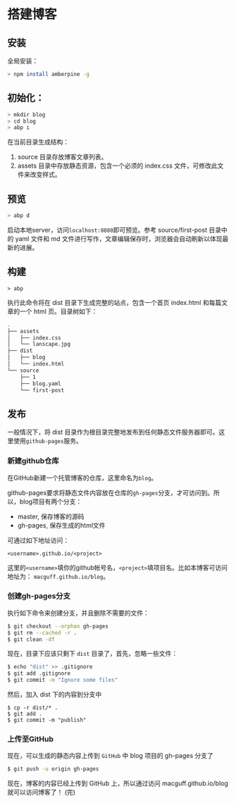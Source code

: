 # 搭建博客

## 安装

全局安装：
```bash
> npm install amberpine -g
```

## 初始化：
```sh
> mkdir blog
> cd blog
> abp i
```
在当前目录生成结构：
1. source 目录存放博客文章列表。
2. assets 目录中存放静态资源，包含一个必须的 index.css 文件，可修改此文件来改变样式。

## 预览
```sh
> abp d
```
启动本地server，访问`localhost:8080`即可预览。参考 source/first-post 目录中的 yaml 文件和 md 文件进行写作，文章编辑保存时，浏览器会自动刷新以体现最新的进展。

## 构建
```
> abp
```
执行此命令将在 dist 目录下生成完整的站点，包含一个首页 index.html 和每篇文章的一个 html 页。目录树如下：
```sh
.
├── assets
│   ├── index.css
│   └── lanscape.jpg
├── dist
│   ├── blog
│   └── index.html
└── source
    ├── 1
    ├── blog.yaml
    └── first-post
```

## 发布
一般情况下，将 dist 目录作为根目录完整地发布到任何静态文件服务器即可。这里使用`github-pages`服务。

### 新建github仓库
在GitHub新建一个托管博客的仓库，这里命名为`blog`。

github-pages要求将静态文件内容放在仓库的`gh-pages`分支，才可访问到。所以，blog项目有两个分支：
- master, 保存博客的源码
- gh-pages, 保存生成的html文件

可通过如下地址访问：
```
<username>.github.io/<project>
```
这里的`<username>`填你的github帐号名，`<project>`填项目名。比如本博客可访问地址为：
`macguff.github.io/blog`。

### 创建gh-pages分支
执行如下命令来创建分支，并且删除不需要的文件：
```sh
$ git checkout --orphan gh-pages
$ git rm --cached -r .
$ git clean -df
```

现在，目录下应该只剩下 `dist` 目录了，首先，忽略一些文件：
```sh
$ echo "dist" >> .gitignore
$ git add .gitignore
$ git commit -m "Ignore some files"
```

然后，加入 dist 下的内容到分支中
```
$ cp -r dist/* .
$ git add .
$ git commit -m "publish"
```

### 上传至GitHub
现在，可以生成的静态内容上传到 `GitHub` 中 blog 项目的 gh-pages 分支了
```bash
$ git push -u origin gh-pages
```
现在，博客的内容已经上传到 GitHub 上，所以通过访问 macguff.github.io/blog 就可以访问博客了！
(完)